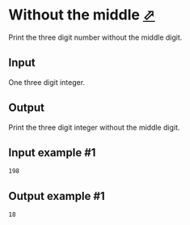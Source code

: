 # Without the middle [⬀](https://www.e-olymp.com/en/problems/945)
Print the three digit number without the middle digit.

## Input
One three digit integer.

## Output
Print the three digit integer without the middle digit.

## Input example #1
```
198
```

## Output example #1
```
18
```
